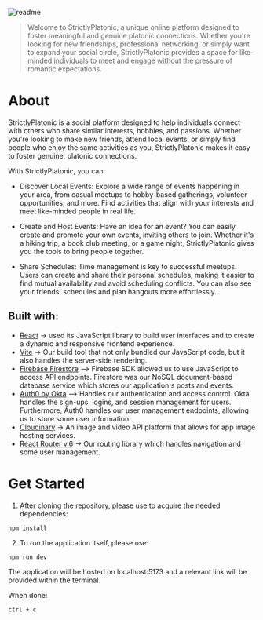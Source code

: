 

![readme](https://github.com/user-attachments/assets/59b98940-26f0-4c3f-ac19-4da1263d301d)

>Welcome to StrictlyPlatonic, a unique online platform designed to foster meaningful and genuine platonic connections. Whether you're looking for new friendships, professional networking, or simply want to expand your social circle, StrictlyPlatonic provides a space for like-minded individuals to meet and engage without the pressure of romantic expectations.

# About
StrictlyPlatonic is a social platform designed to help individuals connect with others who share similar interests, hobbies, and passions. Whether you're looking to make new friends, attend local events, or simply find people who enjoy the same activities as you, StrictlyPlatonic makes it easy to foster genuine, platonic connections.

With StrictlyPlatonic, you can:

- Discover Local Events: Explore a wide range of events happening in your area, from casual meetups to hobby-based gatherings, volunteer opportunities, and more. Find activities that align with your interests and meet like-minded people in real life.

- Create and Host Events: Have an idea for an event? You can easily create and promote your own events, inviting others to join. Whether it's a hiking trip, a book club meeting, or a game night, StrictlyPlatonic gives you the tools to bring people together.

- Share Schedules: Time management is key to successful meetups. Users can create and share their personal schedules, making it easier to find mutual availability and avoid scheduling conflicts. You can also see your friends' schedules and plan hangouts more effortlessly.



## Built with: 
- [React](https://react.dev/) -> used its JavaScript library to build user interfaces and to create a dynamic and responsive frontend experience.
- [Vite](https://vite.dev/guide/) -> Our build tool that not only bundled our JavaScript code, but it also handles the server-side rendering. 
- [Firebase Firestore](https://firebase.google.com/docs/firestore) –> Firebase SDK allowed us to use JavaScript to access API endpoints. Firestore was our NoSQL document-based database service which stores our application's posts and events. 
- [Auth0 by Okta](https://auth0.com/) –> Handles our authentication and access control. Okta handles the sign-ups, logins, and session management for users. Furthermore, Auth0 handles our user management endpoints, allowing us to store some user information. 
- [Cloudinary](https://cloudinary.com/) -> An image and video API platform that allows for app image hosting services.
- [React Router v.6](https://reactrouter.com/) -> Our routing library which handles navigation and some user management.


# Get Started

1. After cloning the repository, please use to acquire the needed dependencies: 
```
npm install 
```
2. To run the application itself, please use: 
```
npm run dev
```

The application will be hosted on localhost:5173 and a relevant link will be provided within the terminal. 

When done:
```
ctrl + c
```

